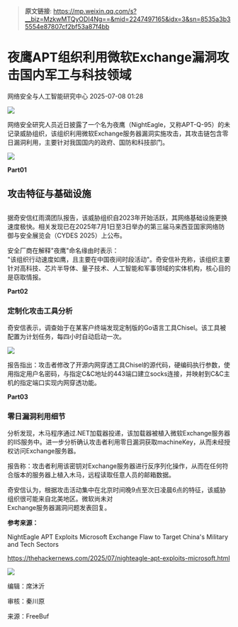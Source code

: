 > **原文链接**: https://mp.weixin.qq.com/s?__biz=MzkwMTQyODI4Ng==&mid=2247497165&idx=3&sn=8535a3b35554e87807cf2bf53a87f4bb

#  夜鹰APT组织利用微软Exchange漏洞攻击国内军工与科技领域  
 网络安全与人工智能研究中心   2025-07-08 01:28  
  
![](https://mmbiz.qpic.cn/mmbiz_gif/ezpQRXtYHibyxtdPv3Xibm2WIxGeGTOHiaeHaXicVpjEoCpdMziceBzFewde58rWGj6FsfNRiaHLOk9hXVLA41Gjk50g/640?wx_fmt=gif&from=appmsg "")  
  
  
网络安全研究人员近日披露了一个名为夜鹰（NightEagle，又称APT-Q-95）的未记录威胁组织，该组织利用微软Exchange服务器漏洞实施攻击，其攻击链包含零日漏洞利用，主要针对我国国内的政府、国防和科技部门。  
  
  
![](https://mmbiz.qpic.cn/mmbiz_jpg/ezpQRXtYHibyxtdPv3Xibm2WIxGeGTOHiaeVEWm9Op545DDEnt04FBqqI5iaTgUylZdWbbov9vYUfqTHLkN1k3icXFQ/640?wx_fmt=jpeg&from=appmsg "")  
  
  
**Part01**  
  
## 攻击特征与基础设施  
  
  
##   
  
据奇安信红雨滴团队报告，该威胁组织自2023年开始活跃，其网络基础设施更换速度极快。相关发现已在2025年7月1日至3日举办的第三届马来西亚国家网络防御与安全展览会（CYDES 2025）上公布。  
  
  
安全厂商在解释"夜鹰"命名缘由时表示：  
"该组织行动速度如鹰，且主要在中国夜间时段活动"。奇安信补充称，该组织主要针对高科技、芯片半导体、量子技术、人工智能和军事领域的实体机构，核心目的是窃取情报。  
  
  
**Part02**  
  
### 定制化攻击工具分析  
  
  
奇安信表示，调查始于在某客户终端发现定制版的Go语言工具Chisel。该工具被配置为计划任务，每四小时自动启动一次。  
  
  
![](https://mmbiz.qpic.cn/mmbiz_jpg/ezpQRXtYHibyxtdPv3Xibm2WIxGeGTOHiaeiaiafv2Bu1RrFKVNbUibsygJLheGw4ITJ44rQwSK3rkdfCSHr21WG1esg/640?wx_fmt=jpeg&from=appmsg "")  
  
报告指出：攻击者修改了开源内网穿透工具Chisel的源代码，硬编码执行参数，使用指定用户名密码，与指定C&C地址的443端口建立socks连接，并映射到C&C主机的指定端口实现内网穿透功能。  
  
  
**Part03**  
  
### 零日漏洞利用细节  
  
  
分析发现，木马程序通过.NET加载器投递，该加载器被植入微软Exchange服务器的IIS服务中。进一步分析确认攻击者利用零日漏洞获取machineKey，从而未经授权访问Exchange服务器。  
  
  
报告称：攻击者利用该密钥对Exchange服务器进行反序列化操作，从而在任何符合版本的服务器上植入木马，远程读取任意人员的邮箱数据。  
  
  
奇安信认为，根据攻击活动集中在北京时间晚9点至次日凌晨6点的特征，该威胁组织很可能来自北美地区。微软尚未对  
Exchange服务器漏洞问题发表回复。  
  
  
**参考来源：**  
  
NightEagle APT Exploits Microsoft Exchange Flaw to Target China's Military and Tech Sectors  
  
https://thehackernews.com/2025/07/nighteagle-apt-exploits-microsoft.html  
  
  
![](https://mmbiz.qpic.cn/mmbiz_png/ezpQRXtYHibyxtdPv3Xibm2WIxGeGTOHiaecJHVbBD6xboUBex9vuwhVuKiamv1jxHesepNyCUBibdxewPmekCkZItw/640?wx_fmt=png&from=appmsg "")  
  
编辑：席沐沂  
  
审核：秦川原  
  
来源：FreeBuf  
  
###   
###   
  
  
  
  
  
  
